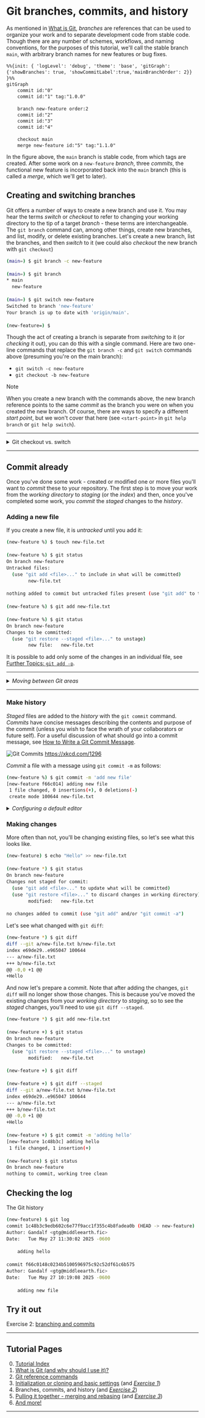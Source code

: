 # Git branches, commits, and history

As mentioned in [What is Git](what-is-git.md#branches), *branches* are references that can be
used to organize your work and to separate development code from stable code. Though there are any
number of schemes, workflows, and naming conventions, for the purposes of this tutorial, we'll call
the stable branch `main`, with arbitrary branch names for new features or bug fixes.

```mermaid
%%{init: { 'logLevel': 'debug', 'theme': 'base', 'gitGraph': {'showBranches': true, 'showCommitLabel':true,'mainBranchOrder': 2}} }%%
gitGraph
    commit id:"0"
    commit id:"1" tag:"1.0.0"

    branch new-feature order:2
    commit id:"2"
    commit id:"3"
    commit id:"4"
    
    checkout main
    merge new-feature id:"5" tag:"1.1.0"
```

In the figure above, the `main` branch is stable code, from which tags are created. After some work
on a `new-feature` *branch*, three *commits*, the functional new feature is incorporated back into
the `main` branch (this is called a *merge*, which we'll get to later).

## Creating and switching branches

Git offers a number of ways to create a new branch and use it. You may hear the terms *switch* or
*checkout* to refer to changing your working directory to the tip of a target *branch* - these
terms are interchangeable. The `git branch` command can, among other things, create new branches,
and list, modify, or delete existing branches. Let's create a new branch, list the branches, and
then *switch* to it (we could also *checkout* the new branch with `git checkout`)

```bash
(main=) $ git branch -c new-feature

(main=) $ git branch
* main
  new-feature

(main=) $ git switch new-feature
Switched to branch 'new-feature'
Your branch is up to date with 'origin/main'.

(new-feature=) $ 
```

Though the act of creating a branch is separate from *switching* to it (or *checking* it out), you
can do this with a single command. Here are two one-line commands that replace the `git branch -c`
and `git switch` commands above (presuming you're on the main branch):

- `git switch -c new-feature`
- `git checkout -b new-feature`

> [!Note]
> When you create a new branch with the commands above, the new branch reference points to the same
> *commit* as the branch you were on when you created the new branch. Of course, there are ways to
> specify a different *start point*, but we won't cover that here (see `<start-point>` in
> `git help branch` or `git help switch`).

---

<details><summary>Git checkout vs. switch</summary>

Commands `git checkout` and `git switch` have overlapping functionality. `git checkout` is much
older and can do a lot more than just change branches, including retrieve individual files from a
remote repository. Recent versions of Git have `git switch`, which is a dedicated command to create
local copies of remote branches and switch between local branches. `git switch` is now the
recommended command to use for create and switch branches.

</details>

---

## Commit already

Once you've done some work - created or modified one or more files you'll want to *commit* these to
your repository. The first step is to move your work from the *working directory* to *staging* (or
the *index*) and then, once you've completed some work, you *commit* the *staged* changes to the *history*.

### Adding a new file

If you create a new file, it is *untracked* until you add it:

```bash
(new-feature %) $ touch new-file.txt

(new-feature %) $ git status
On branch new-feature
Untracked files:
  (use "git add <file>..." to include in what will be committed)
        new-file.txt

nothing added to commit but untracked files present (use "git add" to track)

(new-feature %) $ git add new-file.txt

(new-feature %) $ git status
On branch new-feature
Changes to be committed:
  (use "git restore --staged <file>..." to unstage)
        new file:   new-file.txt
```

It is possible to add only some of the changes in an individual file, see
[Further Topics: `git add -p`](further-topics.md#git-add--p).

---

*<details><summary>Moving between Git areas</summary>*

The figure below shows the Git commands that move files from one area to another.

|     |
|:---:|
| <img src="./img/visual_git-basic-usage.png" alt="Basic Git Usage" longdesc="https://marklodato.github.io/visual-git-guide/basic-usage.svg.png" width="500" /> |
| *Basic Usage (source: [A Visual Git Reference][visual-git-ref], Mark Lodato)* |

[visual-git-ref]: https://marklodato.github.io/visual-git-guide/index-en.html#basic-usage "This is a non-Federal link"

</details>

---

### Make history

*Staged* files are added to the *history* with the `git commit` command. *Commits* have concise
messages describing the contents and purpose of the commit (unless you wish to face the wrath of
your collaborators or future self). For a useful discussion of what should go into a commit
message, see [How to Write a Git Commit Message][write-commit].

![Git Commits](https://imgs.xkcd.com/comics/git_commit.png) <https://xkcd.com/1296>

*Commit* a file with a message using `git commit -m` as follows:

```bash
(new-feature %) $ git commit -m 'add new file'
[new-feature f66c014] adding new file
 1 file changed, 0 insertions(+), 0 deletions(-)
 create mode 100644 new-file.txt
```

*<details><summary>Configuring a default editor</summary>*

For longer commit messages, where `git commit -m` is inconvenient, you can configure a default
editor with `git config`, see the `core.editor` section of the [Pro Git book][core-editor]

</details>

[write-commit]: https://cbea.ms/git-commit/?hl=en "This is a non-Federal link"
[core-editor]: https://git-scm.com/book/en/v2/Customizing-Git-Git-Configuration#_core_editor?hl=en "This is a non-Federal link"

### Making changes

More often than not, you'll be changing existing files, so let's see what this looks like.

```bash
(new-feature) $ echo "Hello" >> new-file.txt

(new-feature *) $ git status
On branch new-feature
Changes not staged for commit:
  (use "git add <file>..." to update what will be committed)
  (use "git restore <file>..." to discard changes in working directory)
        modified:   new-file.txt

no changes added to commit (use "git add" and/or "git commit -a")
```

Let's see what changed with `git diff`:

```bash
(new-feature *) $ git diff
diff --git a/new-file.txt b/new-file.txt
index e69de29..e965047 100644
--- a/new-file.txt
+++ b/new-file.txt
@@ -0,0 +1 @@
+Hello
```

And now let's prepare a commit. Note that after adding the changes, `git diff` will no longer show
those changes. This is because you've moved the existing changes from your *working directory* to *staging*, so to
see the *staged* changes, you'll need to use `git diff --staged`.

```bash
(new-feature *) $ git add new-file.txt

(new-feature +) $ git status
On branch new-feature
Changes to be committed:
  (use "git restore --staged <file>..." to unstage)
        modified:   new-file.txt

(new-feature +) $ git diff

(new-feature +) $ git diff --staged
diff --git a/new-file.txt b/new-file.txt
index e69de29..e965047 100644
--- a/new-file.txt
+++ b/new-file.txt
@@ -0,0 +1 @@
+Hello

(new-feature +) $ git commit -m 'adding hello'
[new-feature 1c48b3c] adding hello
 1 file changed, 1 insertion(+)

(new-feature) $ git status
On branch new-feature
nothing to commit, working tree clean
```

## Checking the log

The Git history

```bash
(new-feature) $ git log
commit 1c48b3c9edb602c6e77f9acc1f355c4b8fadea0b (HEAD -> new-feature)
Author: Gandalf <gtg@middleearth.fic>
Date:   Tue May 27 11:30:02 2025 -0600

    adding hello

commit f66c0148c0234b5100596975c92c52df61c6b575
Author: Gandalf <gtg@middleearth.fic>
Date:   Tue May 27 10:19:08 2025 -0600

    adding new file
```

## Try it out

Exercise 2: [branching and commits](ex2-local-branch-and-commit.md)

---

## Tutorial Pages

0. [Tutorial Index](README.md#tutorial-outline)
1. [What is Git (and why should I use it)?](what-is-git.md)
2. [Git reference commands](git-help-and-config.md)
3. [Initialization or cloning and basic settings](git-going.md) (and *[Exercise 1](ex1-clone-and-setup.md)*)
4. Branches, commits, and history (and *[Exercise 2](ex2-local-branch-and-commit.md)*)
5. [Pulling it together - merging and rebasing](merging-and-rebasing.md) (and *[Exercise 3](ex3-merge-and-rebase.md)*)
6. [And more!](further-topics.md)

---
